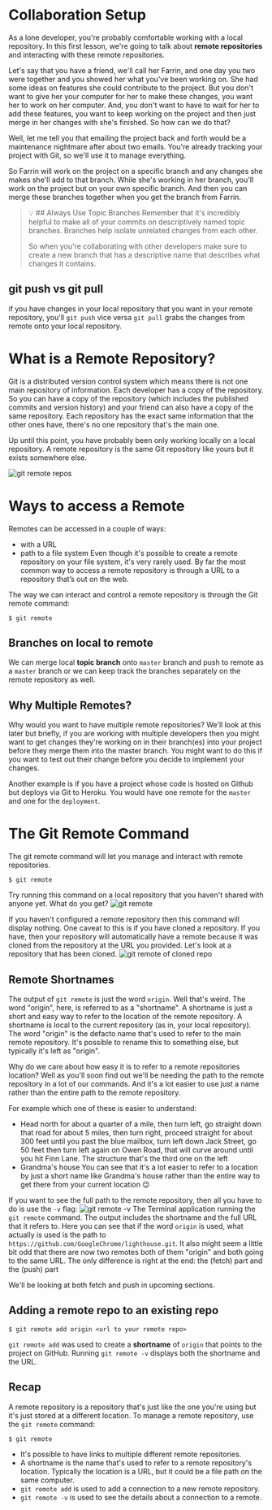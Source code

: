 # Collaboration Setup
As a lone developer, you're probably comfortable working with a local repository. In this first lesson, we're going to talk about **remote repositories** and interacting with these remote repositories.

Let's say that you have a friend, we'll call her Farrin, and one day you two were together and you showed her what you've been working on. She had some ideas on features she could contribute to the project. But you don't want to give her your computer for her to make these changes, you want her to work on her computer. And, you don't want to have to wait for her to add these features, you want to keep working on the project and then just merge in her changes with she's finished. So how can we do that?

Well, let me tell you that emailing the project back and forth would be a maintenance nightmare after about two emails. You're already tracking your project with Git, so we'll use it to manage everything.

So Farrin will work on the project on a specific branch and any changes she makes she'll add to that branch. While she's working in her branch, you'll work on the project but on your own specific branch. And then you can merge these branches together when you get the branch from Farrin.

> 💡 ## Always Use Topic Branches
> Remember that it's incredibly helpful to make all of your commits on descriptively named topic branches.  Branches help isolate unrelated changes from each other.
> 
> So when you're collaborating with other developers make sure to create a new branch that has a descriptive name that describes what changes it contains.

## git push vs git pull
if you have changes in your local repository that you want in your remote repository, you'll ```git push```
vice versa ```git pull``` grabs the changes from remote onto your local repository.

# What is a Remote Repository?
Git is a distributed version control system which means there is not one main repository of information. Each developer has a copy of the repository. So you can have a copy of the repository (which includes the published commits and version history) and your friend can also have a copy of the same repository. Each repository has the exact same information that the other ones have, there's no one repository that's the main one.

Up until this point, you have probably been only working locally on a local repository. A remote repository is the same Git repository like yours but it exists somewhere else.

![git remote repos](git_img/ud456-l1-02-local-and-remote-repos.png)

# Ways to access a Remote
Remotes can be accessed in a couple of ways:

- with a URL
- path to a file system
Even though it's possible to create a remote repository on your file system, it's very rarely used. By far the most common way to access a remote repository is through a URL to a repository that’s out on the web.

The way we can interact and control a remote repository is through the Git remote command:
```
$ git remote
```

## Branches on local to remote
We can merge local **topic branch** onto ```master``` branch and push to remote as a ```master``` branch
or we can keep track the branches separately on the remote repository as well.

## Why Multiple Remotes?
Why would you want to have multiple remote repositories? We'll look at this later but briefly, if you are working with multiple developers then you might want to get changes they're working on in their branch(es) into your project before they merge them into the master branch. You might want to do this if you want to test out their change before you decide to implement your changes.

Another example is if you have a project whose code is hosted on Github but deploys via Git to Heroku. You would have one remote for the ```master``` and one for the ```deployment```.

# The Git Remote Command
The git remote command will let you manage and interact with remote repositories.
```
$ git remote
```
Try running this command on a local repository that you haven't shared with anyone yet. What do you get?
![git remote](git_img/ud456-l1-git-remote-no-remote.png)

If you haven't configured a remote repository then this command will display nothing. One caveat to this is if you have cloned a repository. If you have, then your repository will automatically have a remote because it was cloned from the repository at the URL you provided. Let's look at a repository that has been cloned.
![git remote of cloned repo](git_img/ud456-l1-git-remote-shortname.png)

## Remote Shortnames
The output of ```git remote``` is just the word ```origin```. Well that's weird. The word "origin", here, is referred to as a "shortname". A shortname is just a short and easy way to refer to the location of the remote repository. A shortname is local to the current repository (as in, your local repository). The word "origin" is the defacto name that's used to refer to the main remote repository. It's possible to rename this to something else, but typically it's left as "origin".

Why do we care about how easy it is to refer to a remote repositories location? Well as you'll soon find out we'll be needing the path to the remote repository in a lot of our commands. And it's a lot easier to use just a name rather than the entire path to the remote repository.

For example which one of these is easier to understand:

- Head north for about a quarter of a mile, then turn left, go straight down that road for about 5 miles, then turn right, proceed straight for about 300 feet until you past the blue mailbox, turn left down Jack Street, go 50 feet then turn left again on Owen Road, that will curve around until you hit Finn Lane. The structure that's the third one on the left
- Grandma's house
You can see that it's a lot easier to refer to a location by just a short name like Grandma's house rather than the entire way to get there from your current location 😉

If you want to see the full path to the remote repository, then all you have to do is use the ```-v``` flag:
![git remote -v](git_img/ud456-l1-git-remote-from-clone.png)
The Terminal application running the ```git remote``` command. The output includes the shortname and the full URL that it refers to.
Here you can see that if the word ```origin``` is used, what actually is used is the path to ```https://github.com/GoogleChrome/lighthouse.git```. It also might seem a little bit odd that there are now two remotes both of them "origin" and both going to the same URL. The only difference is right at the end: the (fetch) part and the (push) part

We'll be looking at both fetch and push in upcoming sections.

## Adding a remote repo to an existing repo
```
$ git remote add origin <url to your remote repo>
```

```git remote add``` was used to create a **shortname** of ```origin``` that points to the project on GitHub. Running ```git remote -v``` displays both the shortname and the URL.

## Recap
A remote repository is a repository that's just like the one you're using but it's just stored at a different location. To manage a remote repository, use the ```git remote``` command:
```
$ git remote
```
- It's possible to have links to multiple different remote repositories.
- A shortname is the name that's used to refer to a remote repository's location. Typically the location is a URL, but it could be a file path on the same computer.
- ```git remote add``` is used to add a connection to a new remote repository.
- ```git remote -v``` is used to see the details about a connection to a remote.
